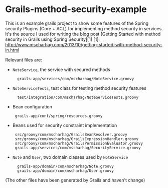 Grails-method-security-example
==============================

This is an example grails project to show some features of the Spring security Plugins (Core + ACL) for 
implementing method security in services. It's the source I used for writing the blog post [Getting Started with method security in Grails using Spring Security][1]
[1]: http://www.mscharhag.com/2013/10/getting-started-with-method-security-in.html


Relevant files are:
* `NoteService`, the service with secured methods

        grails-app/services/com/mscharhag/NoteService.groovy
		
* `NoteServiceTests`, test class for testing method security features
        
		test/integration/com/mscharhag/NoteServiceTests.groovy
		
* Bean configuration

       grails-app/conf/spring/resources.groovy
	  
* Beans used for security constraint implementation

       src/groovy/com/mscharhag/GrailsBeanResolver.groovy
	   src/groovy/com/mscharhag/GrailsExpressionHandler.groovy
	   src/groovy/com/mscharhag/GrailsPermissionEvaluator.groovy
	   grails-app/services/com/mscharhag/SecurityService.groovy	   

* `Note` and `User`, two domain classes used by `NoteService`

        grails-app/domain/com/mscharhag/Note.groovy
		grails-app/domain/com/mscharhag/User.groovy
		
(The other files have been generated by Grails and haven't change)


